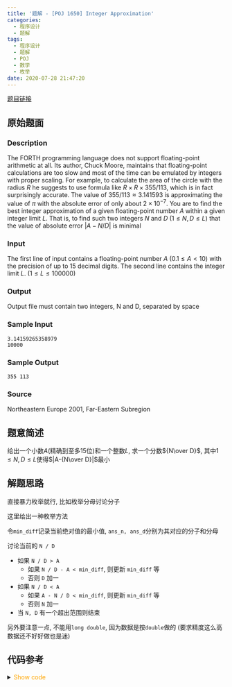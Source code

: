```yaml
---
title: '题解 - [POJ 1650] Integer Approximation'
categories:
  - 程序设计
  - 题解
tags:
  - 程序设计
  - 题解
  - POJ
  - 数学
  - 枚举
date: 2020-07-28 21:47:20
---
```

[题目链接](http://poj.org/problem?id=1650)

<!-- more -->

## 原始题面

### Description

The FORTH programming language does not support floating-point arithmetic at all. Its author, Chuck Moore, maintains that floating-point calculations are too slow and most of the time can be emulated by integers with proper scaling. For example, to calculate the area of the circle with the radius $R$ he suggests to use formula like $R \times R \times 355 / 113$, which is in fact surprisingly accurate. The value of $355 / 113 ≈ 3.141593$ is approximating the value of $\pi$ with the absolute error of only about $2\times10^{-7}$. You are to find the best integer approximation of a given floating-point number $A$ within a given integer limit $L$. That is, to find such two integers $N$ and $D$ ($1 \leqslant N, D \leqslant L$) that the value of absolute error $|A - N / D|$ is minimal

### Input

The first line of input contains a floating-point number $A$ ($0.1 \leqslant A < 10$) with the precision of up to $15$ decimal digits. The second line contains the integer limit $L$. ($1 \leqslant L \leqslant 100000$)

### Output

Output file must contain two integers, N and D, separated by space

### Sample Input

```input1
3.14159265358979
10000
```

### Sample Output

```output1
355 113
```

### Source

Northeastern Europe 2001, Far-Eastern Subregion

## 题意简述

给出一个小数$A$(精确到至多15位)和一个整数$L$, 求一个分数${N\over D}$, 其中$1\leqslant N,D\leqslant L$使得$|A-{N\over D}|$最小

## 解题思路

直接暴力枚举就行, 比如枚举分母讨论分子

这里给出一种枚举方法

令`min_diff`记录当前绝对值的最小值, `ans_n, ans_d`分别为其对应的分子和分母

讨论当前的 `N / D`

- 如果 `N / D > A`
  - 如果 `N / D - A < min_diff`, 则更新 `min_diff` 等
  - 否则 `D` 加一
- 如果 `N / D < A`
  - 如果 `A - N / D < min_diff`, 则更新 `min_diff` 等
  - 否则 `N` 加一
- 当 `N, D` 有一个超出范围则结束

另外要注意一点, 不能用`long double`, 因为数据是按`double`做的 (要求精度这么高数据还不好好做也是迷)

## 代码参考

<details>
<summary><font color='orange'>Show code</font></summary>

```cpp
/*
 * @Author: Tifa
 * @LastEditTime: 2020-07-28 14:54:54
 * @Description: POJ 1650
 *    long double, NO
 *    double, YES
 *    THE JUDGER OF POJ IS VERY COOOOOOOLLLLLLLLLLLL
 */
int main() {
  double n;
  int    d;
  scanf("%lf%d", &n, &d);
  double min_diff = 100;
  int    a = 1, b = 1, min_a = 1, min_b = 1;
  while (a <= d && b <= d) {
    double now = 1.0l * a / b;
    if (now > n) {
      if (now - n < min_diff) {
        min_diff = now - n;
        min_a = a;
        min_b = b;
      }
      ++b;
    } else if (now < n) {
      if (n - now < min_diff) {
        min_diff = n - now;
        min_a = a;
        min_b = b;
      }
      ++a;
    } else {
      min_diff = 0;
      min_a = a;
      min_b = b;
      break;
    }
  }
  printf("%d %d", min_a, min_b);
}
```

</details>
